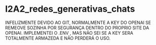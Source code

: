 # I2A2_redes_generativas_chats


INFELIZMENTE DEVIDO AO GIT, NORMALMENTE A KEY DO OPENAI SE REMEOVE SOZINHA POR SEGURANÇA DENTRO DO PROPRIO SITE DA OPENAI.
IMPLEMENTEI O .ENV , MAS NÃO SEI SE A KEY SERA TOTALMENTE ARMAZEDA E NÃO PERDERÁ O USO.
